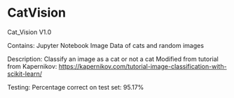 # CatVision
 
Cat_Vision V1.0

Contains:
  Jupyter Notebook
  Image Data of cats and random images

Description:
  Classify an image as a cat or not a cat
  Modified from tutorial from Kapernikov: https://kapernikov.com/tutorial-image-classification-with-scikit-learn/
  
Testing:
  Percentage correct on test set: 95.17%
